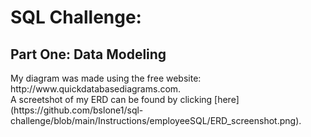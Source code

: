 <h1>SQL Challenge:</h1>
<h2>Part One: Data Modeling</h2>
My diagram was made using the free website: http://www.quickdatabasediagrams.com.
<br>
A screetshot of my ERD can be found by clicking [here](https://github.com/bslone1/sql-challenge/blob/main/Instructions/employeeSQL/ERD_screenshot.png).
